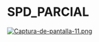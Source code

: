 # SPD_PARCIAL
[![Captura-de-pantalla-11.png](https://i.postimg.cc/JnD5rFrB/Captura-de-pantalla-11.png)](https://postimg.cc/WFVkSXJ2)

